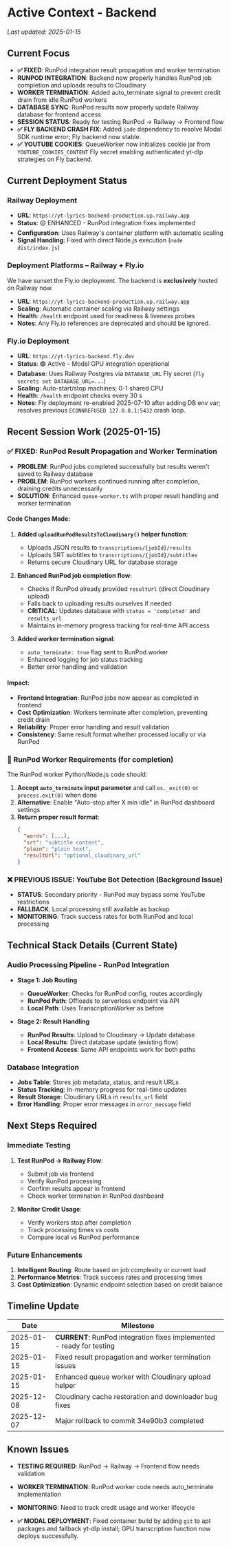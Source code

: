 # Active Context - Backend

_Last updated: 2025-01-15_

## Current Focus
- **✅ FIXED**: RunPod integration result propagation and worker termination
- **RUNPOD INTEGRATION**: Backend now properly handles RunPod job completion and uploads results to Cloudinary
- **WORKER TERMINATION**: Added auto_terminate signal to prevent credit drain from idle RunPod workers
- **DATABASE SYNC**: RunPod results now properly update Railway database for frontend access
- **SESSION STATUS**: Ready for testing RunPod → Railway → Frontend flow
- **✅ FLY BACKEND CRASH FIX**: Added `jade` dependency to resolve Modal SDK runtime error; Fly backend now stable.
- **✅ YOUTUBE COOKIES**: QueueWorker now initializes cookie jar from `YOUTUBE_COOKIES_CONTENT` Fly secret enabling authenticated yt-dlp strategies on Fly backend.

## Current Deployment Status

### Railway Deployment
- **URL**: `https://yt-lyrics-backend-production.up.railway.app`
- **Status**: 🟡 ENHANCED - RunPod integration fixes implemented
- **Configuration**: Uses Railway's container platform with automatic scaling
- **Signal Handling**: Fixed with direct Node.js execution (`node dist/index.js`)

### Deployment Platforms – Railway + Fly.io
We have sunset the Fly.io deployment. The backend is **exclusively** hosted on Railway now.
 - **URL**: `https://yt-lyrics-backend-production.up.railway.app`
 - **Scaling**: Automatic container scaling via Railway settings
 - **Health**: `/health` endpoint used for readiness & liveness probes
 - **Notes**: Any Fly.io references are deprecated and should be ignored.

### Fly.io Deployment
- **URL**: `https://yt-lyrics-backend.fly.dev`
- **Status**: 🟢 Active – Modal GPU integration operational
- **Database**: Uses Railway Postgres via `DATABASE_URL` Fly secret (`fly secrets set DATABASE_URL=...`)
- **Scaling**: Auto-start/stop machines; 0-1 shared CPU
- **Health**: `/health` endpoint checks every 30 s
- **Notes**: Fly deployment re-enabled 2025-07-10 after adding DB env var; resolves previous `ECONNREFUSED 127.0.0.1:5432` crash loop.

## Recent Session Work (2025-01-15)

### ✅ FIXED: RunPod Result Propagation and Worker Termination
- **PROBLEM**: RunPod jobs completed successfully but results weren't saved to Railway database
- **PROBLEM**: RunPod workers continued running after completion, draining credits unnecessarily
- **SOLUTION**: Enhanced `queue-worker.ts` with proper result handling and worker termination

#### Code Changes Made:
1. **Added `uploadRunPodResultsToCloudinary()` helper function**:
   - Uploads JSON results to `transcriptions/{jobId}/results`
   - Uploads SRT subtitles to `transcriptions/{jobId}/subtitles`
   - Returns secure Cloudinary URL for database storage

2. **Enhanced RunPod job completion flow**:
   - Checks if RunPod already provided `resultUrl` (direct Cloudinary upload)
   - Falls back to uploading results ourselves if needed
   - **CRITICAL**: Updates database with `status = 'completed'` and `results_url`
   - Maintains in-memory progress tracking for real-time API access

3. **Added worker termination signal**:
   - `auto_terminate: true` flag sent to RunPod worker
   - Enhanced logging for job status tracking
   - Better error handling and validation

#### Impact:
- **Frontend Integration**: RunPod jobs now appear as completed in frontend
- **Cost Optimization**: Workers terminate after completion, preventing credit drain
- **Reliability**: Proper error handling and result validation
- **Consistency**: Same result format whether processed locally or via RunPod

### 🎯 RunPod Worker Requirements (for completion)
The RunPod worker Python/Node.js code should:
1. **Accept `auto_terminate` input parameter** and call `os._exit(0)` or `process.exit(0)` when done
2. **Alternative**: Enable "Auto-stop after X min idle" in RunPod dashboard settings
3. **Return proper result format**:
   ```json
   {
     "words": [...],
     "srt": "subtitle content",
     "plain": "plain text",
     "resultUrl": "optional_cloudinary_url"
   }
   ```

### ❌ PREVIOUS ISSUE: YouTube Bot Detection (Background Issue)
- **STATUS**: Secondary priority - RunPod may bypass some YouTube restrictions
- **FALLBACK**: Local processing still available as backup
- **MONITORING**: Track success rates for both RunPod and local processing

## Technical Stack Details (Current State)

### Audio Processing Pipeline - RunPod Integration
- **Stage 1: Job Routing** 
  - **QueueWorker**: Checks for RunPod config, routes accordingly
  - **RunPod Path**: Offloads to serverless endpoint via API
  - **Local Path**: Uses TranscriptionWorker as before

- **Stage 2: Result Handling**
  - **RunPod Results**: Upload to Cloudinary → Update database
  - **Local Results**: Direct database update (existing flow)
  - **Frontend Access**: Same API endpoints work for both paths

### Database Integration
- **Jobs Table**: Stores job metadata, status, and result URLs
- **Status Tracking**: In-memory progress for real-time updates
- **Result Storage**: Cloudinary URLs in `results_url` field
- **Error Handling**: Proper error messages in `error_message` field

## Next Steps Required

### Immediate Testing
1. **Test RunPod → Railway Flow**:
   - Submit job via frontend
   - Verify RunPod processing
   - Confirm results appear in frontend
   - Check worker termination in RunPod dashboard

2. **Monitor Credit Usage**:
   - Verify workers stop after completion
   - Track processing times vs costs
   - Compare local vs RunPod performance

### Future Enhancements
1. **Intelligent Routing**: Route based on job complexity or current load
2. **Performance Metrics**: Track success rates and processing times
3. **Cost Optimization**: Dynamic endpoint selection based on credit balance

## Timeline Update
| Date       | Milestone                               |
|------------|-----------------------------------------|
| 2025-01-15 | **CURRENT**: RunPod integration fixes implemented - ready for testing |
| 2025-01-15 | Fixed result propagation and worker termination issues |
| 2025-01-15 | Enhanced queue worker with Cloudinary upload helper |
| 2025-12-08 | Cloudinary cache restoration and downloader bug fixes |
| 2025-12-07 | Major rollback to commit 34e90b3 completed |

## Known Issues
- **TESTING REQUIRED**: RunPod → Railway → Frontend flow needs validation
- **WORKER TERMINATION**: RunPod worker code needs auto_terminate implementation
- **MONITORING**: Need to track credit usage and worker lifecycle

- **✅ MODAL DEPLOYMENT**: Fixed container build by adding `git` to apt packages and fallback yt-dlp install; GPU transcription function now deploys successfully.